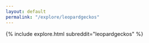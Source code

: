 ```yaml
---
layout: default
permalink: "/explore/leopardgeckos"
---
```


{% include explore.html subreddit="leopardgeckos" %}
